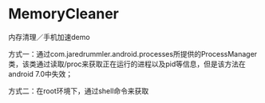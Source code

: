 # MemoryCleaner
内存清理／手机加速demo

方式一：通过com.jaredrummler.android.processes所提供的ProcessManager类，该类通过读取/proc来获取正在运行的进程以及pid等信息，但是该方法在android 7.0中失效；

方式二：在root环境下，通过shell命令来获取
